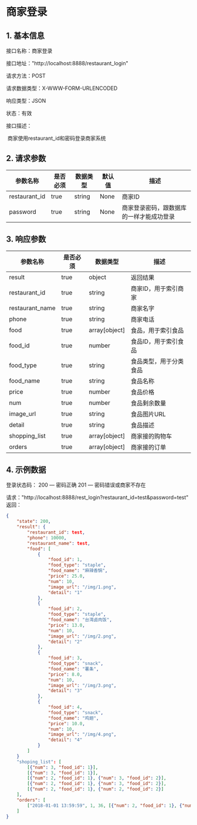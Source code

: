 # 商家登录

## 1. 基本信息

接口名称：商家登录

接口地址："http://localhost:8888/restaurant_login"

请求方法：POST

请求数据类型：X-WWW-FORM-URLENCODED

响应类型：JSON

状态：有效

接口描述：

​	商家使用restaurant_id和密码登录商家系统



## 2. 请求参数

| 参数名称      | 是否必须 | 数据类型 | 默认值 | 描述         |
| ------------- | -------- | -------- | ------ | ------------ |
| restaurant_id | true     | string   | None   | 商家ID       |
| password      | true     | string   | None   | 商家登录密码，跟数据库的一样才能成功登录 |



## 3. 响应参数

| 参数名称        | 是否必须 | 数据类型      | 描述                   |
| --------------- | -------- | ------------- | ---------------------- |
| result          | true     | object        | 返回结果               |
| restaurant_id   | true     | string        | 商家ID，用于索引商家   |
| restaurant_name | true     | string        | 商家名字               |
| phone           | true     | string        | 商家电话               |
| food            | true     | array[object] | 食品，用于索引食品     |
| food_id         | true     | number        | 食品ID，用于索引食品   |
| food_type       | true     | string        | 食品类型，用于分类食品 |
| food_name       | true     | string        | 食品名称               |
| price           | true     | number        | 食品价格               |
| num             | true     | number        | 食品剩余数量           |
| image_url       | true     | string        | 食品图片URL            |
| detail          | true     | string        | 食品描述               |
| shopping_list   | true     | array[object] | 商家接的购物车          |
| orders          | true     | array[object] | 商家接的订单            |


## 4. 示例数据

登录状态码：
	200 — 密码正确
	201 — 密码错误或商家不存在



请求："http://localhost:8888/rest_login?restaurant_id=test&password=test"
返回：

```json
{
    "state": 200,
    "result": {
        "restaurant_id": test,
        "phone": 10000,
        "restaurant_name": test,
        "food": [
            {
                "food_id": 1,
                "food_type": "staple",
                "food_name": "麻辣香锅",
                "price": 25.0,
                "num": 10,
                "image_url": "/img/1.png",
                "detail": "1"
            },
            {
                "food_id": 2,
                "food_type": "staple",
                "food_name": "台湾卤肉饭",
                "price": 13.0,
                "num": 10,
                "image_url": "/img/2.png",
                "detail": "2"
            },
            {
                "food_id": 3,
                "food_type": "snack",
                "food_name": "薯条",
                "price": 8.0,
                "num": 10,
                "image_url": "/img/3.png",
                "detail": "3"
            },
            {
                "food_id": 4,
                "food_type": "snack",
                "food_name": "鸡翅",
                "price": 10.0,
                "num": 10,
                "image_url": "/img/4.png",
                "detail": "4"
            }
        ]
    }
    "shoping_list": [
        [{"num": 3, "food_id": 1}],
        [{"num": 3, "food_id": 1}],
        [{"num": 2, "food_id": 1}, {"num": 3, "food_id": 2}],
        [{"num": 2, "food_id": 1}, {"num": 3, "food_id": 2}],
        [{"num": 2, "food_id": 1}, {"num": 2, "food_id": 2}]
    ],
    "orders": [
        ["2018-01-01 13:59:59", 1, 36, [{"num": 2, "food_id": 1}, {"num": 1, "food_id": 2}]], ["2018-01-01 13:59:59", 1, 36, [{"num": 2, "food_id": 1}, {"num": 1, "food_id": 2}]]
    ]
}
```

